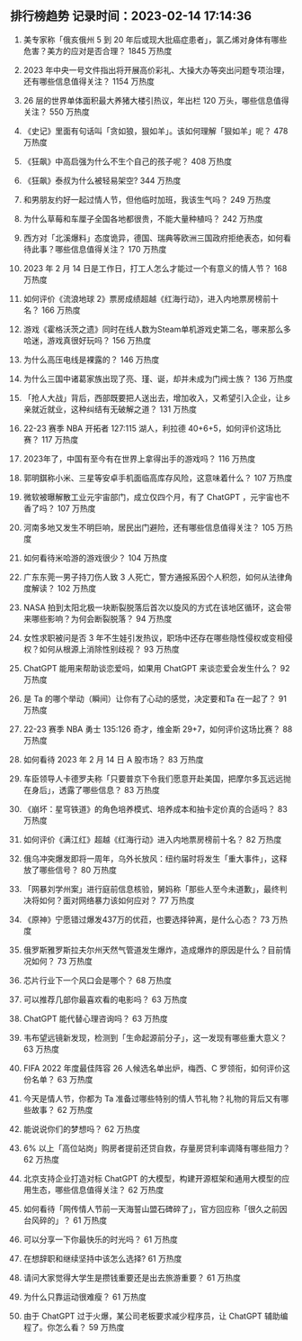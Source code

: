 
## 排行榜趋势 记录时间：2023-02-14 17:14:36
  
  1. 美专家称「俄亥俄州 5 到 20 年后或现大批癌症患者」，氯乙烯对身体有哪些危害？美方的应对是否合理？ 1845 万热度
    
  2. 2023 年中央一号文件指出将开展高价彩礼、大操大办等突出问题专项治理，还有哪些信息值得关注？ 1154 万热度
    
  3. 26 层的世界单体面积最大养猪大楼引热议，年出栏 120 万头，哪些信息值得关注？ 550 万热度
    
  4. 《史记》里面有句话叫「贪如狼，狠如羊」。该如何理解「狠如羊」呢？ 478 万热度
    
  5. 《狂飙》中高启强为什么不生个自己的孩子呢？ 408 万热度
    
  6. 《狂飙》泰叔为什么被轻易架空? 344 万热度
    
  7. 和男朋友约好一起过情人节，但他临时加班，我该生气吗？ 249 万热度
    
  8. 为什么草莓和车厘子全国各地都很贵，不能大量种植吗？ 242 万热度
    
  9. 西方对「北溪爆料」态度诡异，德国、瑞典等欧洲三国政府拒绝表态，如何看待此事？哪些信息值得关注？ 170 万热度
    
  10. 2023 年 2 月 14 日是工作日，打工人怎么才能过一个有意义的情人节？ 168 万热度
    
  11. 如何评价《流浪地球 2》票房成绩超越《红海行动》，进入内地票房榜前十名？ 166 万热度
    
  12. 游戏《霍格沃茨之遗》同时在线人数为Steam单机游戏史第二名，哪来那么多哈迷，游戏真很好玩吗？ 156 万热度
    
  13. 为什么高压电线是裸露的？ 146 万热度
    
  14. 为什么三国中诸葛家族出现了亮、瑾、诞，却并未成为门阀士族？ 136 万热度
    
  15. 「抢人大战」背后，西部既要把人送出去，增加收入，又希望引入企业，让乡亲就近就业，这种纠结有无破解之道？ 131 万热度
    
  16. 22-23 赛季 NBA 开拓者 127:115 湖人，利拉德 40+6+5，如何评价这场比赛？ 117 万热度
    
  17. 2023年了，中国有至今有在世界上拿得出手的游戏吗？ 116 万热度
    
  18. 郭明錤称小米、三星等安卓手机面临高库存风险，这意味着什么？ 107 万热度
    
  19. 微软被曝解散工业元宇宙部门，成立仅四个月，有了 ChatGPT ，元宇宙也不香了吗？ 107 万热度
    
  20. 河南多地又发生不明巨响，居民出门避险，还有哪些信息值得关注？ 105 万热度
    
  21. 如何看待米哈游的游戏很少？ 104 万热度
    
  22. 广东东莞一男子持刀伤人致 3 人死亡，警方通报系因个人积怨，如何从法律角度解读？ 102 万热度
    
  23. NASA 拍到太阳北极一块断裂脱落后首次以旋风的方式在该地区循环，这会带来哪些影响？为何会断裂脱落？ 94 万热度
    
  24. 女性求职被问是否 3 年不生娃引发热议，职场中还存在哪些隐性侵权或变相侵权？如何从根源上消除性别歧视？ 93 万热度
    
  25. ChatGPT 能用来帮助谈恋爱吗，如果用 ChatGPT 来谈恋爱会发生什么？ 92 万热度
    
  26. 是 Ta 的哪个举动（瞬间）让你有了心动的感觉，决定要和Ta 在一起了？ 91 万热度
    
  27. 22-23 赛季 NBA 勇士 135:126 奇才，维金斯 29+7，如何评价这场比赛？ 88 万热度
    
  28. 如何看待 2023 年 2 月 14 日 A 股市场？ 83 万热度
    
  29. 车臣领导人卡德罗夫称「只要普京下令我们愿意开赴美国，把摩尔多瓦远远抛在身后」，透露了哪些信息？ 83 万热度
    
  30. 《崩坏：星穹铁道》的角色培养模式、培养成本和抽卡定价真的合适吗？ 83 万热度
    
  31. 如何评价《满江红》超越《红海行动》进入内地票房榜前十名？ 82 万热度
    
  32. 俄乌冲突爆发即将一周年，乌外长放风：纽约届时将发生「重大事件」，这释放了哪些信号？ 80 万热度
    
  33. 「网暴刘学州案」进行庭前信息核验，舅妈称「那些人至今未道歉」，最终判决将如何？面对网络暴力该如何应对？ 77 万热度
    
  34. 《原神》宁愿错过爆发437万的优菈，也要选择钟离，是什么心态？ 73 万热度
    
  35. 俄罗斯雅罗斯拉夫尔州天然气管道发生爆炸，造成爆炸的原因是什么？目前情况如何？ 73 万热度
    
  36. 芯片行业下一个风口会是哪个？ 68 万热度
    
  37. 可以推荐几部你最喜欢看的电影吗？ 63 万热度
    
  38. ChatGPT 能代替心理咨询吗？ 63 万热度
    
  39. 韦布望远镜新发现，检测到「生命起源前分子」，这一发现有哪些重大意义？ 63 万热度
    
  40. FIFA 2022 年度最佳阵容 26 人候选名单出炉，梅西、C 罗领衔，如何评价这份名单？ 63 万热度
    
  41. 今天是情人节，你都为 Ta 准备过哪些特别的情人节礼物？礼物的背后又有哪些故事？ 62 万热度
    
  42. 能说说你们的梦想吗？ 62 万热度
    
  43. 6% 以上「高位站岗」购房者提前还贷自救，存量房贷利率调降有哪些阻力？ 62 万热度
    
  44. 北京支持企业打造对标 ChatGPT 的大模型，构建开源框架和通用大模型的应用生态，哪些信息值得关注？ 62 万热度
    
  45. 如何看待「网传情人节前一天海誓山盟石碑碎了」，官方回应称「很久之前因台风碎的」？ 61 万热度
    
  46. 可以分享一下你最快乐的时光吗？ 61 万热度
    
  47. 在想辞职和继续坚持中该怎么选择? 61 万热度
    
  48. 请问大家觉得大学生是攒钱重要还是出去旅游重要？ 61 万热度
    
  49. 为什么只靠运动很难瘦？ 61 万热度
    
  50. 由于 ChatGPT 过于火爆，某公司老板要求减少程序员，让 ChatGPT 辅助编程了。你怎么看？ 59 万热度
    
